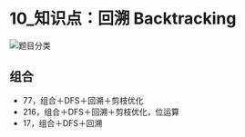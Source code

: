 # 10_知识点：回溯 Backtracking

![题目分类](https://code-thinking-1253855093.file.myqcloud.com/pics/20210219192050666.png)

## 组合

- 77，组合＋DFS＋回溯＋剪枝优化
- 216，组合＋DFS＋回溯＋剪枝优化，位运算
- 17，组合＋DFS＋回溯


